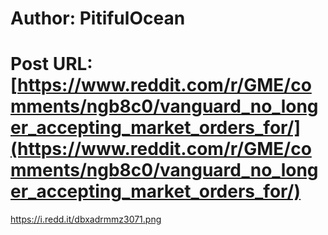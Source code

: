 # Author: PitifulOcean
# Post URL: [https://www.reddit.com/r/GME/comments/ngb8c0/vanguard_no_longer_accepting_market_orders_for/](https://www.reddit.com/r/GME/comments/ngb8c0/vanguard_no_longer_accepting_market_orders_for/)


https://i.redd.it/dbxadrmmz3071.png